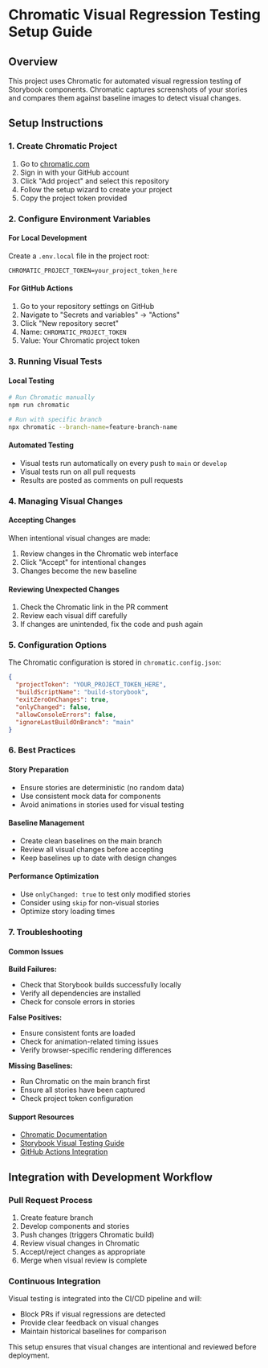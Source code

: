 # Chromatic Visual Regression Testing Setup Guide

## Overview

This project uses Chromatic for automated visual regression testing of Storybook components. Chromatic captures screenshots of your stories and compares them against baseline images to detect visual changes.

## Setup Instructions

### 1. Create Chromatic Project

1. Go to [chromatic.com](https://www.chromatic.com/)
2. Sign in with your GitHub account
3. Click "Add project" and select this repository
4. Follow the setup wizard to create your project
5. Copy the project token provided

### 2. Configure Environment Variables

#### For Local Development
Create a `.env.local` file in the project root:
```
CHROMATIC_PROJECT_TOKEN=your_project_token_here
```

#### For GitHub Actions
1. Go to your repository settings on GitHub
2. Navigate to "Secrets and variables" → "Actions"
3. Click "New repository secret"
4. Name: `CHROMATIC_PROJECT_TOKEN`
5. Value: Your Chromatic project token

### 3. Running Visual Tests

#### Local Testing
```bash
# Run Chromatic manually
npm run chromatic

# Run with specific branch
npx chromatic --branch-name=feature-branch-name
```

#### Automated Testing
- Visual tests run automatically on every push to `main` or `develop`
- Visual tests run on all pull requests
- Results are posted as comments on pull requests

### 4. Managing Visual Changes

#### Accepting Changes
When intentional visual changes are made:
1. Review changes in the Chromatic web interface
2. Click "Accept" for intentional changes
3. Changes become the new baseline

#### Reviewing Unexpected Changes
1. Check the Chromatic link in the PR comment
2. Review each visual diff carefully
3. If changes are unintended, fix the code and push again

### 5. Configuration Options

The Chromatic configuration is stored in `chromatic.config.json`:

```json
{
  "projectToken": "YOUR_PROJECT_TOKEN_HERE",
  "buildScriptName": "build-storybook",
  "exitZeroOnChanges": true,
  "onlyChanged": false,
  "allowConsoleErrors": false,
  "ignoreLastBuildOnBranch": "main"
}
```

### 6. Best Practices

#### Story Preparation
- Ensure stories are deterministic (no random data)
- Use consistent mock data for components
- Avoid animations in stories used for visual testing

#### Baseline Management
- Create clean baselines on the main branch
- Review all visual changes before accepting
- Keep baselines up to date with design changes

#### Performance Optimization
- Use `onlyChanged: true` to test only modified stories
- Consider using `skip` for non-visual stories
- Optimize story loading times

### 7. Troubleshooting

#### Common Issues

**Build Failures:**
- Check that Storybook builds successfully locally
- Verify all dependencies are installed
- Check for console errors in stories

**False Positives:**
- Ensure consistent fonts are loaded
- Check for animation-related timing issues
- Verify browser-specific rendering differences

**Missing Baselines:**
- Run Chromatic on the main branch first
- Ensure all stories have been captured
- Check project token configuration

#### Support Resources
- [Chromatic Documentation](https://www.chromatic.com/docs/)
- [Storybook Visual Testing Guide](https://storybook.js.org/docs/react/workflows/visual-testing)
- [GitHub Actions Integration](https://www.chromatic.com/docs/github-actions)

## Integration with Development Workflow

### Pull Request Process
1. Create feature branch
2. Develop components and stories
3. Push changes (triggers Chromatic build)
4. Review visual changes in Chromatic
5. Accept/reject changes as appropriate
6. Merge when visual review is complete

### Continuous Integration
Visual testing is integrated into the CI/CD pipeline and will:
- Block PRs if visual regressions are detected
- Provide clear feedback on visual changes
- Maintain historical baselines for comparison

This setup ensures that visual changes are intentional and reviewed before deployment.
